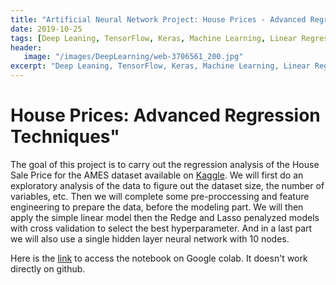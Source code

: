 ```yaml
---
title: "Artificial Neural Network Project: House Prices - Advanced Regression Techniques"
date: 2019-10-25
tags: [Deep Leaning, TensorFlow, Keras, Machine Learning, Linear Regression, Gradient, Tensors]
header: 
   image: "/images/DeepLearning/web-3706561_200.jpg"
excerpt: "Deep Leaning, TensorFlow, Keras, Machine Learning, Linear Regression, Gradient, Tensors"
---
```


# House Prices: Advanced Regression Techniques"
The goal of this project is to carry out the regression analysis of the House Sale Price for the AMES dataset available on <a href="https://www.kaggle.com/c/house-prices-advanced-regression-techniques">Kaggle</a>. We will first do an exploratory analysis of the data to figure out the dataset size, the number of variables, etc. Then we will complete some pre-proccessing and feature engineering to prepare the data, before the modeling part. We will then apply the simple linear model then the Redge and Lasso penalyzed models with cross validation to select the best hyperparameter. And in a last part we will also use a single hidden layer neural network with 10 nodes. 

Here is the <a href="https://colab.research.google.com/github/cjlise/MachineLearning/blob/master/JLISE-Project-ANN-AMESHousePrice.ipynb">link</a> to access the notebook on Google colab. It doesn't work directly on github. 





